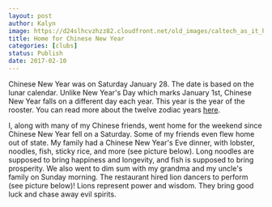 ```yaml
---
layout: post
author: Kalyn
image: https://d24slhcvzhzz82.cloudfront.net/old_images/caltech_as_it_happens/6a0105349b8251970b01bb0974b7f0970d.jpg
title: Home for Chinese New Year
categories: [clubs]
status: Publish
date: 2017-02-10
---
```


Chinese New Year was on Saturday January 28. The date is based on the lunar calendar. Unlike New Year's Day which marks January 1st, Chinese New Year falls on a different day each year. This year is the year of the rooster. You can read more about the twelve zodiac years <a href="https://www.travelchinaguide.com/intro/social_customs/zodiac/">here</a>.

I, along with many of my Chinese friends, went home for the weekend since Chinese New Year fell on a Saturday. Some of my friends even flew home out of state. My family had a Chinese New Year's Eve dinner, with lobster, noodles, fish, sticky rice, and more (see picture below). Long noodles are supposed to bring happiness and longevity, and fish is supposed to bring prosperity. We also went to dim sum with my grandma and my uncle's family on Sunday morning. The restaurant hired lion dancers to perform (see picture below)! Lions represent power and wisdom. They bring good luck and chase away evil spirits.

